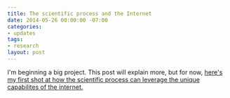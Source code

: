 ```yaml
---
title: The scientific process and the Internet
date: 2014-05-26 00:00:00 -07:00
categories:
- updates
tags:
- research
layout: post
---
```


I'm beginning a big project. This post will explain more, but for now, [here's my first shot at how the scientific process can leverage the unique capabilites of the internet.](/pages/edge_walking) 
